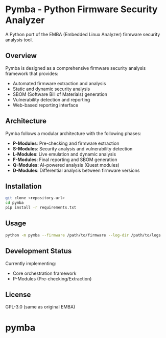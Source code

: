 # Pymba - Python Firmware Security Analyzer

A Python port of the EMBA (Embedded Linux Analyzer) firmware security analysis tool.

## Overview

Pymba is designed as a comprehensive firmware security analysis framework that provides:
- Automated firmware extraction and analysis
- Static and dynamic security analysis
- SBOM (Software Bill of Materials) generation
- Vulnerability detection and reporting
- Web-based reporting interface

## Architecture

Pymba follows a modular architecture with the following phases:

- **P-Modules**: Pre-checking and firmware extraction
- **S-Modules**: Security analysis and vulnerability detection
- **L-Modules**: Live emulation and dynamic analysis
- **F-Modules**: Final reporting and SBOM generation
- **Q-Modules**: AI-powered analysis (Quest modules)
- **D-Modules**: Differential analysis between firmware versions

## Installation

```bash
git clone <repository-url>
cd pymba
pip install -r requirements.txt
```

## Usage

```bash
python -m pymba --firmware /path/to/firmware --log-dir /path/to/logs
```

## Development Status

Currently implementing:
- Core orchestration framework
- P-Modules (Pre-checking/Extraction)

## License

GPL-3.0 (same as original EMBA)

# pymba
